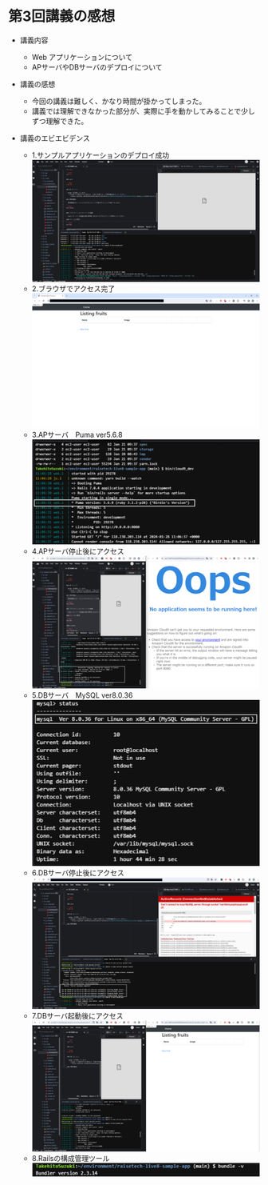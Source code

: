 # 第3回講義の感想
* 講義内容
  - Web アプリケーションについて
  - APサーバやDBサーバのデプロイについて

* 講義の感想
  - 今回の講義は難しく、かなり時間が掛かってしまった。
  - 講義では理解できなかった部分が、実際に手を動かしてみることで少しずつ理解できた。

* 講義のエビエビデンス
  - 1.サンプルアプリケーションのデプロイ成功
    ![img01](img/lecture3/img01.png)
  - 2.ブラウザでアクセス完了
    ![img02](img/lecture3/img02.png)
  - 3.APサーバ　Puma ver5.6.8
    ![img02](img/lecture3/img03.png)
  - 4.APサーバ停止後にアクセス
    ![img04](img/lecture3/img04.png)
  - 5.DBサーバ　MySQL ver8.0.36　
    ![img02](img/lecture3/img05.png)
  - 6.DBサーバ停止後にアクセス
    ![img06](img/lecture3/img06.png)
  - 7.DBサーバ起動後にアクセス
    ![img02](img/lecture3/img07.png)
  - 8.Railsの構成管理ツール
    ![img08](img/lecture3/img08.png)


